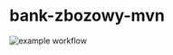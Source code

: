 # bank-zbozowy-mvn

![example workflow](https://github.com/TerazKubi/bank-zbozowy-mvn/actions/workflows/ci.yml/badge.svg)
